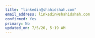```yaml
---
title: "linkedin@shahidshah.com"
email_address: linkedin@shahidshah.com
confirmed: Yes
primary: No
updated_on: 7/5/20, 5:19 AM
---
```

